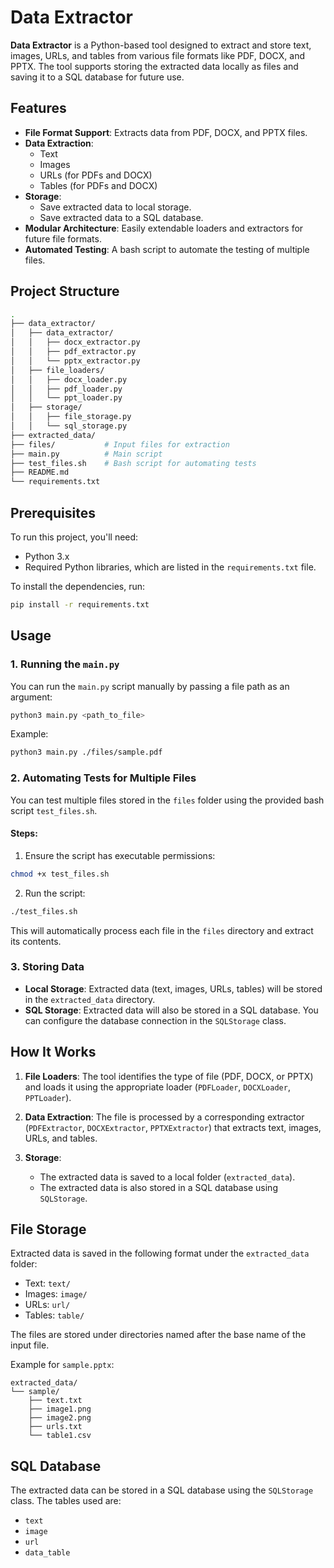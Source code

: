 # Data Extractor

**Data Extractor** is a Python-based tool designed to extract and store text, images, URLs, and tables from various file formats like PDF, DOCX, and PPTX. The tool supports storing the extracted data locally as files and saving it to a SQL database for future use.

## Features

- **File Format Support**: Extracts data from PDF, DOCX, and PPTX files.
- **Data Extraction**:
  - Text
  - Images
  - URLs (for PDFs and DOCX)
  - Tables (for PDFs and DOCX)
- **Storage**:
  - Save extracted data to local storage.
  - Save extracted data to a SQL database.
- **Modular Architecture**: Easily extendable loaders and extractors for future file formats.
- **Automated Testing**: A bash script to automate the testing of multiple files.

## Project Structure

```bash
.
├── data_extractor/
│   ├── data_extractor/
│   │   ├── docx_extractor.py
│   │   ├── pdf_extractor.py
│   │   └── pptx_extractor.py
│   ├── file_loaders/
│   │   ├── docx_loader.py
│   │   ├── pdf_loader.py
│   │   └── ppt_loader.py
│   ├── storage/
│   │   ├── file_storage.py
│   │   └── sql_storage.py
├── extracted_data/
├── files/           # Input files for extraction
├── main.py          # Main script
├── test_files.sh    # Bash script for automating tests
├── README.md
└── requirements.txt
```

## Prerequisites

To run this project, you'll need:

- Python 3.x
- Required Python libraries, which are listed in the `requirements.txt` file.

To install the dependencies, run:

```bash
pip install -r requirements.txt
```

## Usage

### 1. Running the `main.py`

You can run the `main.py` script manually by passing a file path as an argument:

```bash
python3 main.py <path_to_file>
```

Example:

```bash
python3 main.py ./files/sample.pdf
```

### 2. Automating Tests for Multiple Files

You can test multiple files stored in the `files` folder using the provided bash script `test_files.sh`.

#### Steps:

1. Ensure the script has executable permissions:

```bash
chmod +x test_files.sh
```

2. Run the script:

```bash
./test_files.sh
```

This will automatically process each file in the `files` directory and extract its contents.

### 3. Storing Data

- **Local Storage**: Extracted data (text, images, URLs, tables) will be stored in the `extracted_data` directory.
- **SQL Storage**: Extracted data will also be stored in a SQL database. You can configure the database connection in the `SQLStorage` class.

## How It Works

1. **File Loaders**: The tool identifies the type of file (PDF, DOCX, or PPTX) and loads it using the appropriate loader (`PDFLoader`, `DOCXLoader`, `PPTLoader`).
   
2. **Data Extraction**: The file is processed by a corresponding extractor (`PDFExtractor`, `DOCXExtractor`, `PPTXExtractor`) that extracts text, images, URLs, and tables.

3. **Storage**: 
   - The extracted data is saved to a local folder (`extracted_data`).
   - The extracted data is also stored in a SQL database using `SQLStorage`.

## File Storage

Extracted data is saved in the following format under the `extracted_data` folder:

- Text: `text/`
- Images: `image/`
- URLs: `url/`
- Tables: `table/`

The files are stored under directories named after the base name of the input file.

Example for `sample.pptx`:

```
extracted_data/
└── sample/
    ├── text.txt
    ├── image1.png
    ├── image2.png
    ├── urls.txt
    └── table1.csv
```

## SQL Database

The extracted data can be stored in a SQL database using the `SQLStorage` class. The tables used are:

- `text`
- `image`
- `url`
- `data_table`

